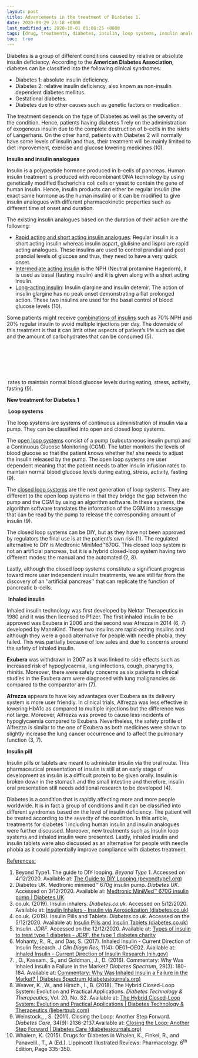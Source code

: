 ```yaml
---
layout: post
title: Advancements in the treatment of Diabetes 1.
date: 2020-09-29 23:18 +0800
last_modified_at: 2020-10-01 01:08:25 +0800
tags: [drug, treatments, diabetes, insulin, loop systems, insulin analogues]
toc:  true
---
```

<p>Diabetes is a group of different conditions caused by relative or absolute insulin deficiency. According to the <strong>American Diabetes Association</strong>, diabetes can be classified into the following clinical syndromes:</p>
<ul>
<li>Diabetes 1: absolute insulin deficiency.</li>
<li>Diabetes 2: relative insulin deficiency, also known as non-insulin dependent diabetes mellitus.</li>
<li>Gestational diabetes.</li>
<li>Diabetes due to other causes such as genetic factors or medication.</li>
</ul>
<p>The treatment depends on the type of Diabetes as well as the severity of the condition. Hence, patients having diabetes 1 rely on the administration of exogenous insulin due to the complete destruction of b-cells in the islets of Langerhans. On the other hand, patients with Diabetes 2 will normally have some levels of insulin and thus, their treatment will be mainly limited to diet improvement, exercise and glucose lowering medicines (10).</p>
<p></p>
<p></p>
<p><strong>Insulin and insulin analogues</strong></p>
<p>Insulin is a polypeptide hormone produced in b-cells of pancreas. Human insulin treatment is produced with recombinant DNA technology by using genetically modified Escherichia coli cells or yeast to contain the gene of human insulin. Hence, insulin products can either be regular insulin (the exact same hormone as the human insulin) or it can be modified to give insulin analogues with different pharmacokinetic properties such as different time of onset and duration.</p>
<p>The existing insulin analogues based on the duration of their action are the following:</p>
<ul>
<li><u>Rapid acting and short acting insulin analogues</u>: Regular insulin is a short acting insulin whereas insulin aspart, glulisine and lispro are rapid acting analogues. These insulins are used to control prandial and post prandial levels of glucose and thus, they need to have a very quick onset.</li>
<li><u>Intermediate acting insulin</u> is the NPH (Neutral protamine Hagedorn), it is used as basal (fasting insulin) and it is given along with a short acting insulin.</li>
<li><u>Long-acting insulin</u>: Insulin glargine and insulin detemir. The action of insulin glargine has no peak onset demonstrating a flat prolonged action. These two insulins are used for the basal control of blood glucose levels (10).</li>
</ul>
<p>Some patients might receive <u>combinations of insulins</u> such as 70% NPH and 20% regular insulin to avoid multiple injections per day. The downside of this treatment is that it can limit other aspects of patient&rsquo;s life such as diet and the amount of carbohydrates that can be consumed (5).</p>
<p>&nbsp;</p>
<p><strong>&nbsp;</strong></p>
<p><strong>&nbsp;</strong></p>
<p><strong>&nbsp;</strong>rates to maintain normal blood glucose levels during eating, stress, activity, fasting (9).&nbsp;</p>
<p></p>
<p><strong>New treatment for Diabetes 1</strong></p>
<p>&nbsp;<strong>Loop systems</strong></p>
<p>The loop systems are systems of continuous administration of insulin via a pump. They can be classified into open and closed loop systems.</p>
<p>The <u>open loop systems</u> consist of a pump (subcutaneous insulin pump) and a Continuous Glucose Monitoring (CGM). The latter monitors the levels of blood glucose so that the patient knows whether he/ she needs to adjust the insulin released by the pump. The open loop systems are user dependent meaning that the patient needs to alter insulin infusion rates to maintain normal blood glucose levels during eating, stress, activity, fasting (9).&nbsp;</p>
<p>The <u>closed loop systems</u> are the next generation of loop systems. They are different to the open loop systems in that they bridge the gap between the pump and the CGM by using an algorithm software. In these systems, the algorithm software translates the information of the CGM into a message that can be read by the pump to release the corresponding amount of insulin (9).</p>
<p>The closed loop systems can be DIY, but as they have not been approved by regulators the final use is at the patient&rsquo;s own risk (1). The regulated alternative to DIY is Medtronic MiniMed&trade;670G. This closed loop system is not an artificial pancreas, but it is a hybrid closed-loop system having two different modes: the manual and the automated (2, 8).</p>
<p>Lastly, although the closed loop systems constitute a significant progress toward more user independent insulin treatments, we are still far from the discovery of an &lsquo;&rsquo;artificial pancreas&rsquo;&rsquo; that can replicate the function of pancreatic b-cells.</p>
<p>&nbsp;<strong>Inhaled insulin</strong></p>
<p>Inhaled insulin technology was first developed by Nektar Therapeutics in 1980 and it was then licensed to Pfizer. The first inhaled insulin to be approved was Exubera in 2006 and the second was Afrezza in 2014 (6, 7) developed by MannKind. These two insulins are rapid-acting insulins and although they were a good alternative for people with needle phobia, they failed. This was partially because of low sales and due to concerns around the safety of inhaled insulin.</p>
<p><strong>Exubera</strong> was withdrawn in 2007 as it was linked to side effects such as increased risk of hypoglycaemia, lung infections, cough, pharyngitis, rhinitis. Moreover, there were safety concerns as six patients in clinical studies in the Exubera arm were diagnosed with lung malignancies as compared to the comparator arm (7).</p>
<p><strong>Afrezza</strong> appears to have key advantages over Exubera as its delivery system is more user friendly. In clinical trials, Alfrezza was less effective in lowering HbA1c as compared to multiple injections but the difference was not large. Moreover, Alfrezza was proved to cause less incidents of hypoglycaemia compared to Exubera. Nevertheless, the safety profile of Alfrezza is similar to the one of Exubera as both medicines were shown to slightly increase the lung cancer occurrence and to affect the pulmonary function (3, 7).</p>
<p><strong>Insulin pill</strong></p>
<p>Insulin pills or tablets are meant to administer insulin via the oral route. This pharmaceutical presentation of insulin is still at an early stage of development as insulin is a difficult protein to be given orally. Insulin is broken down in the stomach and the small intestine and therefore, insulin oral presentation still needs additional research to be developed (4).</p>
<p>Diabetes is a condition that is rapidly affecting more and more people worldwide. It is in fact a group of conditions and it can be classified into different syndromes based on the level of insulin deficiency. The patient will be treated according to the severity of the condition. In this article, treatments for diabetes 1 including human insulin and insulin analogues were further discussed. Moreover, new treatments such as insulin loop systems and inhaled insulin were presented. Lastly, inhaled insulin and insulin tablets were also discussed as an alternative for people with needle phobia as it could potentially improve compliance with diabetes treatment.&nbsp;</p>
<p><u>References: </u></p>
<ol>
<li>Beyond Type1. The guide to DIY looping. <em>Beyond Type 1</em>. Accessed on 4/12/2020. Available at: <a href="https://beyondtype1.org/the-guide-to-diy-looping/">The Guide to DIY Looping (beyondtype1.org)</a></li>
<li>Diabetes UK. Medtronic minimed&trade; 670g insulin pump. <em>Diabetes UK</em>. Accessed on 3/12/2020. Available at: <a href="https://www.diabetes.org.uk/guide-to-diabetes/managing-your-diabetes/treating-your-diabetes/insulin-pumps/medtronic-670g">Medtronic MiniMed&trade; 670G insulin pump | Diabetes UK</a>.</li>
<li>co.uk. (2019). Insulin inhalers. <em>Diabetes.co.uk.</em> Accessed on 5/12/2020. Available at: <a href="https://www.diabetes.co.uk/insulin/insulin-inhalers.html">Insulin Inhalers - Insulin via Aerosolization (diabetes.co.uk)</a></li>
<li>co.uk. (2019). Insulin Pills and Tablets. <em>Diabetes.co.uk</em>. Accessed on the 5/12/2020. Available at: <a href="https://www.diabetes.co.uk/insulin/insulin-pill.html">Insulin Pills and Insulin Tablets (diabetes.co.uk)</a></li>
<li><span> </span> Insulin. <em>JDRF</em>. Accessed on the 12/12/2020. Available at: <a href="https://jdrf.org.uk/information-support/treatments-technologies/insulin/">Types of insulin to treat type 1 diabetes - JDRF, the type 1 diabetes charity</a></li>
<li>Mohanty, R., R., and Das, S. (2017). Inhaled Insulin - Current Direction of Insulin Research. J <em>Clin Diagn Res</em>, 11(4): OE01&ndash;OE02. Available at: <a href="https://www.ncbi.nlm.nih.gov/pmc/articles/PMC5449846/">Inhaled Insulin - Current Direction of Insulin Research (nih.gov)</a></li>
<li>, O., Kassam., S., and Goldman., J., D. (2016). Commentary: Why Was Inhaled Insulin a Failure in the Market? <span><em>Diabetes Spectrum</em>, </span><span>29</span><span>(3):&nbsp;</span><span>180-184. Available at: </span><a href="https://spectrum.diabetesjournals.org/content/29/3/180">Commentary: Why Was Inhaled Insulin a Failure in the Market? | Diabetes Spectrum (diabetesjournals.org)</a></li>
<li>Weaver, K., W., and Hirsch., I., B. (2018). The Hybrid Closed-Loop System: Evolution and Practical Applications. <em>Diabetes Technology &amp; Therapeutics</em>, Vol. 20, No. S2. Available at: <a href="https://www.liebertpub.com/doi/full/10.1089/dia.2018.0091">The Hybrid Closed-Loop System: Evolution and Practical Applications | Diabetes Technology &amp; Therapeutics (liebertpub.com)</a></li>
<li><strong> </strong><span>Weinstock</span><span>., , S. (2011). Closing the Loop: Another Step Forward. <em>Diabetes Care</em>,&nbsp;</span><span>34</span><span>(9):&nbsp;</span><span>2136-2137.Available at: </span><a href="https://care.diabetesjournals.org/content/34/9/2136">Closing the Loop: Another Step Forward | Diabetes Care (diabetesjournals.org)</a></li>
<li>Whalern, K. (2015). Drugs for Diabetes in Whalen, K., Finkel, R., and Panavelil., T., A (Ed.). Lippincott Illustrated Reviews: Pharmacology. 6<sup>th</sup> Edition, Page 335-350.</li>
</ol>